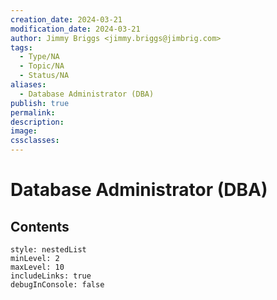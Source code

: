 ```yaml
---
creation_date: 2024-03-21
modification_date: 2024-03-21
author: Jimmy Briggs <jimmy.briggs@jimbrig.com>
tags:
  - Type/NA
  - Topic/NA
  - Status/NA
aliases:
  - Database Administrator (DBA)
publish: true
permalink:
description:
image:
cssclasses:
---
```



# Database Administrator (DBA)

## Contents

```table-of-contents
style: nestedList
minLevel: 2
maxLevel: 10
includeLinks: true
debugInConsole: false
```
